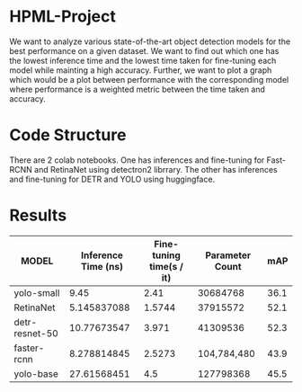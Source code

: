 # HPML-Project

We want to analyze various state-of-the-art object detection models for the best performance on a given dataset. We want to find out which one has the lowest inference time and the lowest time taken for fine-tuning each model while mainting a high accuracy. Further, we want to plot a graph which would be a plot between performance with the corresponding model where performance is a weighted metric between the time taken and accuracy.


# Code Structure
There are 2 colab notebooks. One has inferences and fine-tuning for Fast-RCNN and RetinaNet using detectron2 librrary. The other has inferences and fine-tuning for DETR and YOLO using huggingface.

# Results

| MODEL          | Inference Time (ns) | Fine-tuning time(s / it) | Parameter Count | mAP  |
| -------------- | ------------------- | ------------------------ | --------------- | ---- |
| yolo-small     | 9.45                | 2.41                     | 30684768        | 36.1 |
| RetinaNet      | 5.145837088         | 1.5744                   | 37915572        | 52.1 |
| detr-resnet-50 | 10.77673547         | 3.971                    | 41309536        | 52.3 |
| faster-rcnn    | 8.278814845         | 2.5273                   | 104,784,480     | 43.9 |
| yolo-base      | 27.61568451         | 4.5                      | 127798368       | 45.5 |
